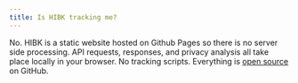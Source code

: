 ```yaml
---
title: Is HIBK tracking me?
---
```


No. HIBK is a static website hosted on Github Pages so there is no server side processing. API requests, responses, and privacy analysis all take place locally in your browser. No tracking scripts. Everything is [open source](https://github.com/haveibeenknown/haveibeenknown) on GitHub.
